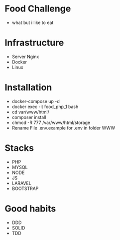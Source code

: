 # Food Challenge
 - what but i like to eat

# Infrastructure
 - Server Nginx
 - Docker
 - Linux

# Installation
 - docker-compose up -d 
 - docker exec -it food_php_1 bash
 - cd var/www/html/
 - composer install
 - chmod -R 777 /var/www/html/storage
 - Rename File .env.example for .env in folder WWW

# Stacks
 - PHP
 - MYSQL
 - NODE
 - JS
 - LARAVEL
 - BOOTSTRAP 

# Good habits
  - DDD
  - SOLID
  - TDD
  
